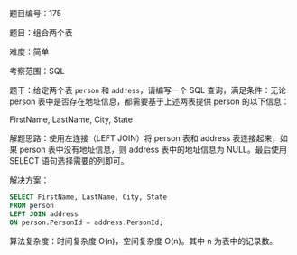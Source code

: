 题目编号：175

题目：组合两个表

难度：简单

考察范围：SQL

题干：给定两个表 `person` 和 `address`，请编写一个 SQL 查询，满足条件：无论 person 表中是否存在地址信息，都需要基于上述两表提供 person 的以下信息：

FirstName, LastName, City, State

解题思路：使用左连接（LEFT JOIN）将 person 表和 address 表连接起来，如果 person 表中没有地址信息，则 address 表中的地址信息为 NULL。最后使用 SELECT 语句选择需要的列即可。

解决方案：

```sql
SELECT FirstName, LastName, City, State
FROM person
LEFT JOIN address
ON person.PersonId = address.PersonId;
```

算法复杂度：时间复杂度 O(n)，空间复杂度 O(n)。其中 n 为表中的记录数。